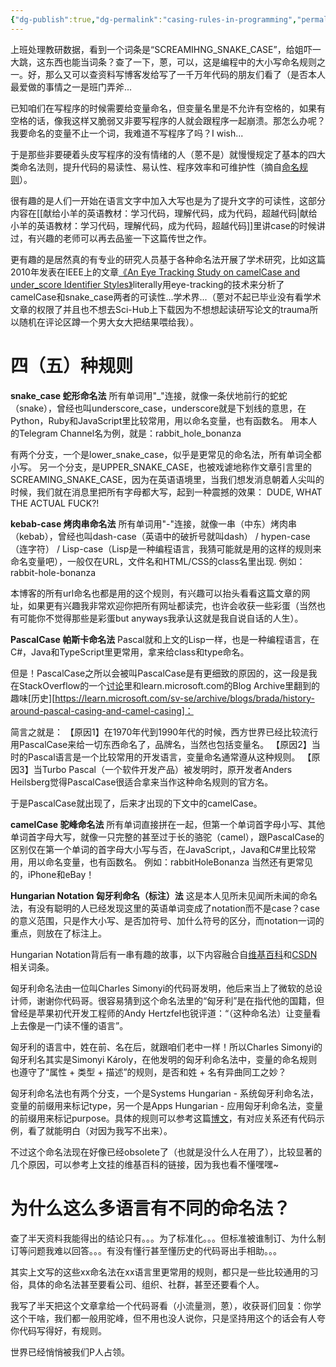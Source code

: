 ```yaml
---
{"dg-publish":true,"dg-permalink":"casing-rules-in-programming","permalink":"/casing-rules-in-programming/"}
---
```


上班处理教研数据，看到一个词条是“SCREAMIHNG_SNAKE_CASE”，给姐吓一大跳，这东西也能当词条？查了一下，蒽，可以，这是编程中的大小写命名规则之一。好，那么又可以查资料写博客发给写了一千万年代码的朋友们看了（是否本人最爱做的事情之一是班门弄斧...

已知咱们在写程序的时候需要给变量命名，但变量名里是不允许有空格的，如果有空格的话，像我这样又脆弱又非要写程序的人就会跟程序一起崩溃。那怎么办呢？我要命名的变量不止一个词，我难道不写程序了吗？I wish...

于是那些非要硬着头皮写程序的没有情绪的人（蒽不是）就慢慢规定了基本的四大类命名法则，提升代码的易读性、易认性、程序效率和可维护性（摘自[命名规则](https://zh.wikipedia.org/wiki/%E5%91%BD%E5%90%8D%E8%A7%84%E5%88%99_(%E7%A8%8B%E5%BA%8F%E8%AE%BE%E8%AE%A1))）。

很有趣的是人们一开始在语言文字中加入大写也是为了提升文字的可读性，这部分内容在[[献给小羊的英语教材：学习代码，理解代码，成为代码，超越代码\|献给小羊的英语教材：学习代码，理解代码，成为代码，超越代码]]里讲case的时候讲过，有兴趣的老师可以再去品鉴一下这篇传世之作。

更有趣的是居然真的有专业的研究人员基于各种命名法开展了学术研究，比如这篇2010年发表在IEEE上的文章[《An Eye Tracking Study on camelCase and under_score Identifier Styles》](https://ieeexplore.ieee.org/document/5521745)literally用eye-tracking的技术来分析了camelCase和snake_case两者的可读性...学术界...（蒽对不起已毕业没有看学术文章的权限了并且也不想去Sci-Hub上下载因为不想想起读研写论文的trauma所以随机在评论区蹲一个男大女大把结果喂给我）。

# 四（五）种规则

**snake_case 蛇形命名法**
所有单词用"\_"连接，就像一条伏地前行的蛇蛇（snake），曾经也叫underscore_case，underscore就是下划线的意思，在Python，Ruby和JavaScript里比较常用，用以命名变量，也有函数名。
用本人的Telegram Channel名为例，就是：rabbit_hole_bonanza

有两个分支，一个是lower_snake_case，似乎是更常见的命名法，所有单词全都小写。
另一个分支，是UPPER_SNAKE_CASE，也被戏谑地称作文章引言里的SCREAMING_SNAKE_CASE，因为在英语语境里，当我们想发消息朝着人尖叫的时候，我们就在消息里把所有字母都大写，起到一种震撼的效果：
DUDE, WHAT THE ACTUAL FUCK?!

**kebab-case 烤肉串命名法**
所有单词用"-"连接，就像一串（中东）烤肉串（kebab），曾经也叫dash-case（英语中的破折号就叫dash） / hypen-case（连字符） / Lisp-case（Lisp是一种编程语言，我猜可能就是用的这样的规则来命名变量吧），一般仅在URL，文件名和HTML/CSS的class名里出现.
例如：rabbit-hole-bonanza

本博客的所有url命名也都是用的这个规则，有兴趣可以抬头看看这篇文章的网址，如果更有兴趣我非常欢迎你把所有网址都读完，也许会收获一些彩蛋（当然也有可能你不觉得那些是彩蛋but anyways我承认这就是我自说自话的人生）。

**PascalCase 帕斯卡命名法**
Pascal就和上文的Lisp一样，也是一种编程语言，在C#，Java和TypeScript里更常用，拿来给class和type命名。

但是！PascalCase之所以会被叫PascalCase是有更细致的原因的，这一段是我在StackOverflow的一个[讨论](https://stackoverflow.com/questions/60244301/where-does-the-word-pascal-case-come-from)里和learn.microsoft.com的Blog Archive里翻到的趣味[历史][https://learn.microsoft.com/sv-se/archive/blogs/brada/history-around-pascal-casing-and-camel-casing]：

简言之就是：
【原因1】在1970年代到1990年代的时候，西方世界已经比较流行用PascalCase来给一切东西命名了，品牌名，当然也包括变量名。
【原因2】当时的Pascal语言是一个比较常用的开发语言，变量命名通常遵从这种规则。
【原因3】当Turbo Pascal（一个软件开发产品）被发明时，原开发者Anders Heilsberg觉得PascalCase很适合拿来当作这种命名规则的官方名。

于是PascalCase就出现了，后来才出现的下文中的camelCase。

**camelCase 驼峰命名法**
所有单词直接拼在一起，但第一个单词首字母小写、其他单词首字母大写，就像一只完整的甚至过于长的骆驼（camel），跟PascalCase的区别仅在第一个单词的首字母大小写与否，在JavaScript,，Java和C#里比较常用，用以命名变量，也有函数名。
例如：rabbitHoleBonanza
当然还有更常见的，iPhone和eBay！

**Hungarian Notation 匈牙利命名（标注）法**
这是本人见所未见闻所未闻的命名法，有没有聪明的人已经发现这里的英语单词变成了notation而不是case？case的意义范围，只是作大小写、是否加符号、加什么符号的区分，而notation一词的重点，则放在了标注上。

Hungarian Notation背后有一串有趣的故事，以下内容融合自[维基百科](https://zh.wikipedia.org/wiki/%E5%8C%88%E7%89%99%E5%88%A9%E5%91%BD%E5%90%8D%E6%B3%95)和[CSDN](https://blog.csdn.net/taifei/article/details/86612281)相关词条。

匈牙利命名法由一位叫Charles Simonyi的代码哥发明，他后来当上了微软的总设计师，谢谢你代码哥。很容易猜到这个命名法里的“匈牙利”是在指代他的国籍，但曾经是苹果初代开发工程师的Andy Hertzfel也锐评道：“（这种命名法）让变量看上去像是一门读不懂的语言”。

匈牙利的语言中，姓在前、名在后，就跟咱们老中一样！所以Charles Simonyi的匈牙利名其实是Simonyi Károly，在他发明的匈牙利命名法中，变量的命名规则也遵守了“属性 + 类型 + 描述”的规则，是否和姓 + 名有异曲同工之妙？

匈牙利命名法也有两个分支，一个是Systems Hungarian - 系统匈牙利命名法，变量的前缀用来标记type，另一个是Apps Hungarian - 应用匈牙利命名法，变量的前缀用来标记purpose。具体的规则可以参考这篇[博文](https://www.baeldung.com/cs/hungarian-notation)，有对应关系还有代码示例，看了就能明白（对因为我写不出来）。

不过这个命名法现在好像已经obsolete了（也就是没什么人在用了），比较显著的几个原因，可以参考上文挂的维基百科的链接，因为我也看不懂嘿嘿~

# 为什么这么多语言有不同的命名法？
查了半天资料我能得出的结论只有。。。为了标准化。。。但标准被谁制订、为什么制订等问题我难以回答。。。有没有懂行甚至懂历史的代码哥出手相助。。。

其实上文写的这些xx命名法在xx语言里更常用的规则，都只是一些比较通用的习俗，具体的命名法甚至要看公司、组织、社群，甚至还要看个人。

我写了半天把这个文章拿给一个代码哥看（小流量测，蒽），收获哥们回复：你学这个干啥，我们都一般用驼峰，但不用也没人说你，只是坚持用这个的话会有人夸你代码写得好，有规则。

世界已经悄悄被我们P人占领。